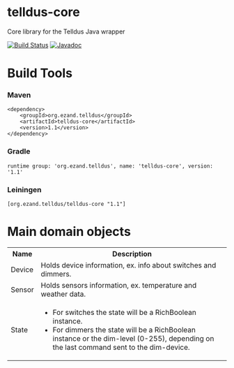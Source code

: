 # telldus-core
Core library for the Telldus Java wrapper

[![Build Status](https://travis-ci.org/ezand/telldus-core.svg?branch=master)](https://travis-ci.org/ezand/telldus-core)
[![Javadoc](http://javadoc-badge.appspot.com/org.ezand.telldus/telldus-core.svg?label=telldus-core)](http://ezand.org/javadocs/telldus-core/release/1.0/)

# Build Tools
### Maven
    <dependency>
        <groupId>org.ezand.telldus</groupId>
        <artifactId>telldus-core</artifactId>
        <version>1.1</version>
    </dependency>

### Gradle
    runtime group: 'org.ezand.telldus', name: 'telldus-core', version: '1.1'

### Leiningen
    [org.ezand.telldus/telldus-core "1.1"]

# Main domain objects
<table>
  <tr>
    <th>Name</th>
    <th>Description</th>
  </tr>
  <tr>
    <td>Device</td>
    <td>Holds device information, ex. info about switches and dimmers.</td>
  </tr>
  <tr>
    <td>Sensor</td>
    <td>Holds sensors information, ex. temperature and weather data.</td>
  </tr>
  <tr>
    <td>State</td>
    <td>
      <ul>
        <li>For switches the state will be a RichBoolean instance.</li>
        <li>For dimmers the state will be a RichBoolean instance or the dim-level (0-255), depending on the last command sent to the dim-device.</li>
      </ul>
    </td>
  </tr>
</table>

